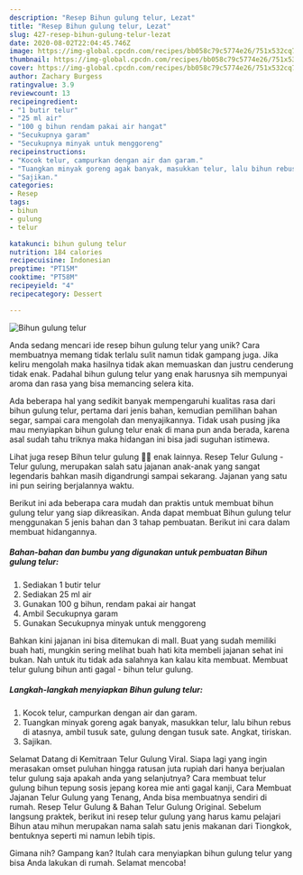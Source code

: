 ```yaml
---
description: "Resep Bihun gulung telur, Lezat"
title: "Resep Bihun gulung telur, Lezat"
slug: 427-resep-bihun-gulung-telur-lezat
date: 2020-08-02T22:04:45.746Z
image: https://img-global.cpcdn.com/recipes/bb058c79c5774e26/751x532cq70/bihun-gulung-telur-foto-resep-utama.jpg
thumbnail: https://img-global.cpcdn.com/recipes/bb058c79c5774e26/751x532cq70/bihun-gulung-telur-foto-resep-utama.jpg
cover: https://img-global.cpcdn.com/recipes/bb058c79c5774e26/751x532cq70/bihun-gulung-telur-foto-resep-utama.jpg
author: Zachary Burgess
ratingvalue: 3.9
reviewcount: 13
recipeingredient:
- "1 butir telur"
- "25 ml air"
- "100 g bihun rendam pakai air hangat"
- "Secukupnya garam"
- "Secukupnya minyak untuk menggoreng"
recipeinstructions:
- "Kocok telur, campurkan dengan air dan garam."
- "Tuangkan minyak goreng agak banyak, masukkan telur, lalu bihun rebus di atasnya, ambil tusuk sate, gulung dengan tusuk sate. Angkat, tiriskan."
- "Sajikan."
categories:
- Resep
tags:
- bihun
- gulung
- telur

katakunci: bihun gulung telur 
nutrition: 184 calories
recipecuisine: Indonesian
preptime: "PT15M"
cooktime: "PT58M"
recipeyield: "4"
recipecategory: Dessert

---
```



![Bihun gulung telur](https://img-global.cpcdn.com/recipes/bb058c79c5774e26/751x532cq70/bihun-gulung-telur-foto-resep-utama.jpg)

Anda sedang mencari ide resep bihun gulung telur yang unik? Cara membuatnya memang tidak terlalu sulit namun tidak gampang juga. Jika keliru mengolah maka hasilnya tidak akan memuaskan dan justru cenderung tidak enak. Padahal bihun gulung telur yang enak harusnya sih mempunyai aroma dan rasa yang bisa memancing selera kita.

Ada beberapa hal yang sedikit banyak mempengaruhi kualitas rasa dari bihun gulung telur, pertama dari jenis bahan, kemudian pemilihan bahan segar, sampai cara mengolah dan menyajikannya. Tidak usah pusing jika mau menyiapkan bihun gulung telur enak di mana pun anda berada, karena asal sudah tahu triknya maka hidangan ini bisa jadi suguhan istimewa.

Lihat juga resep Bihun telur gulung 🥚🍡 enak lainnya. Resep Telur Gulung - Telur gulung, merupakan salah satu jajanan anak-anak yang sangat legendaris bahkan masih digandrungi sampai sekarang. Jajanan yang satu ini pun seiring berjalannya waktu.


Berikut ini ada beberapa cara mudah dan praktis untuk membuat bihun gulung telur yang siap dikreasikan. Anda dapat membuat Bihun gulung telur menggunakan 5 jenis bahan dan 3 tahap pembuatan. Berikut ini cara dalam membuat hidangannya.

<!--inarticleads1-->

##### Bahan-bahan dan bumbu yang digunakan untuk pembuatan Bihun gulung telur:

1. Sediakan 1 butir telur
1. Sediakan 25 ml air
1. Gunakan 100 g bihun, rendam pakai air hangat
1. Ambil Secukupnya garam
1. Gunakan Secukupnya minyak untuk menggoreng


Bahkan kini jajanan ini bisa ditemukan di mall. Buat yang sudah memiliki buah hati, mungkin sering melihat buah hati kita membeli jajanan sehat ini bukan. Nah untuk itu tidak ada salahnya kan kalau kita membuat. Membuat telur gulung bihun anti gagal - bihun telur gulung. 

<!--inarticleads2-->

##### Langkah-langkah menyiapkan Bihun gulung telur:

1. Kocok telur, campurkan dengan air dan garam.
1. Tuangkan minyak goreng agak banyak, masukkan telur, lalu bihun rebus di atasnya, ambil tusuk sate, gulung dengan tusuk sate. Angkat, tiriskan.
1. Sajikan.


Selamat Datang di Kemitraan Telur Gulung Viral. Siapa lagi yang ingin merasakan omset puluhan hingga ratusan juta rupiah dari hanya berjualan telur gulung saja apakah anda yang selanjutnya? Cara membuat telur gulung bihun tepung sosis jepang korea mie anti gagal kanji, Cara Membuat Jajanan Telur Gulung yang Tenang, Anda bisa membuatnya sendiri di rumah. Resep Telur Gulung &amp; Bahan Telur Gulung Original. Sebelum langsung praktek, berikut ini resep telur gulung yang harus kamu pelajari Bihun atau mihun merupakan nama salah satu jenis makanan dari Tiongkok, bentuknya seperti mi namun lebih tipis. 

Gimana nih? Gampang kan? Itulah cara menyiapkan bihun gulung telur yang bisa Anda lakukan di rumah. Selamat mencoba!
